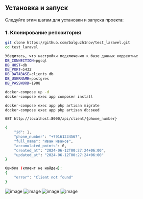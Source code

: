 ## Установка и запуск

Следуйте этим шагам для установки и запуска проекта:

### 1. Клонирование репозитория

```sh
git clone https://github.com/balguzh1nov/test_laravel.git
cd test_laravel

Убедитесь, что настройки подключения к базе данных корректны:
DB_CONNECTION=pgsql
DB_HOST=db
DB_PORT=5432
DB_DATABASE=clients_db
DB_USERNAME=postgres
DB_PASSWORD=1908

docker-compose up -d
docker-compose exec app composer install

docker-compose exec app php artisan migrate
docker-compose exec app php artisan db:seed

GET http://localhost:8000/api/client/{phone_number}

{
    "id": 1,
    "phone_number": "+79161234567",
    "full_name": "Иван Иванов",
    "accumulated_points": 0,
    "created_at": "2024-06-12T00:27:24+06:00",
    "updated_at": "2024-06-12T00:27:24+06:00"
}

Ошибка (клиент не найден):
{
    "error": "Client not found"
}

```
![image](https://github.com/balguzh1nov/test_laravel/assets/118799235/62cb8f04-a8dc-495f-82f3-6201ed6a0815)
![image](https://github.com/balguzh1nov/test_laravel/assets/118799235/bd6b3216-2423-44a5-8fc5-8a8e0a2b3dc5)
![image](https://github.com/balguzh1nov/test_laravel/assets/118799235/e7e1bdfd-8a75-4ce8-8f8d-8f11a77b7e12)
![image](https://github.com/balguzh1nov/test_laravel/assets/118799235/25cc0922-7354-4a2c-857a-3c0f260ed9fa)
